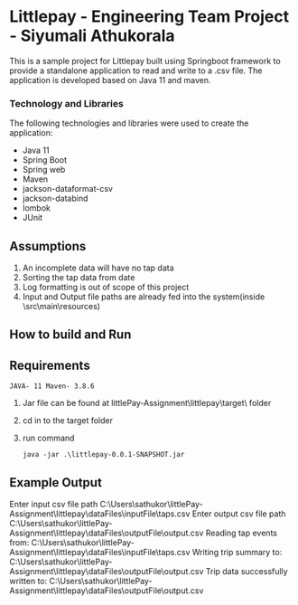 
# Littlepay - Engineering Team Project - Siyumali Athukorala

This is a sample project for Littlepay built using Springboot framework to provide a standalone application to read and write to a .csv file. The application is developed based on Java 11 and maven.

### Technology and Libraries

The following technologies and libraries were used to create the application:

- Java 11
- Spring Boot
- Spring web
- Maven
- jackson-dataformat-csv
- jackson-databind
- lombok
- JUnit

## Assumptions
1. An incomplete data will have no tap data
2. Sorting the tap data from date
3. Log formatting is out of scope of this project
4. Input and Output file paths are already fed into the system(inside \src\main\resources)

## How to build and Run
## Requirements
	JAVA- 11 Maven- 3.8.6
1.	Jar file can be found at littlePay-Assignment\littlepay\target\ folder
2.  cd in to the target folder
2.	run command
	
		java -jar .\littlepay-0.0.1-SNAPSHOT.jar

## Example Output
Enter input csv file path
C:\Users\sathukor\littlePay-Assignment\littlepay\dataFiles\inputFile\taps.csv
Enter output csv file path
C:\Users\sathukor\littlePay-Assignment\littlepay\dataFiles\outputFile\output.csv
Reading tap events from: C:\Users\sathukor\littlePay-Assignment\littlepay\dataFiles\inputFile\taps.csv
Writing trip summary to: C:\Users\sathukor\littlePay-Assignment\littlepay\dataFiles\outputFile\output.csv
Trip data successfully written to: C:\Users\sathukor\littlePay-Assignment\littlepay\dataFiles\outputFile\output.csv
